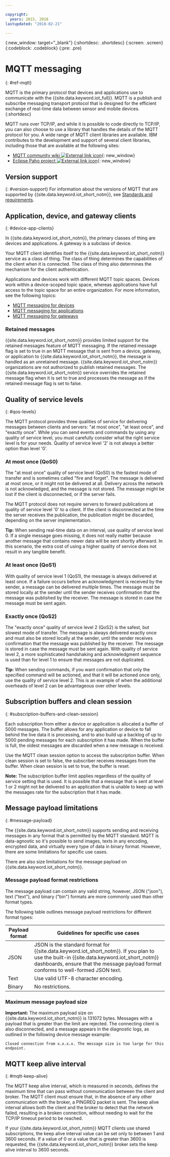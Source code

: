 ```yaml
---

copyright:
  years: 2015, 2018
lastupdated: "2018-02-21"

---
```


{:new_window: target="_blank"}
{:shortdesc: .shortdesc}
{:screen: .screen}
{:codeblock: .codeblock}
{:pre: .pre}

# MQTT messaging
{: #ref-mqtt}

MQTT is the primary protocol that devices and applications use to communicate with the {{site.data.keyword.iot_full}}. MQTT is a publish and subscribe messaging transport protocol that is designed for the efficient exchange of real-time data between sensor and mobile devices.
{:shortdesc}

MQTT runs over TCP/IP, and while it is possible to code directly to TCP/IP, you can also choose to use a library that handles the details of the MQTT protocol for you. A wide range of MQTT client libraries are available. IBM contributes to the development and support of several client libraries, including those that are available at the following sites:

- [MQTT community wiki ![External link icon](../../../../icons/launch-glyph.svg "External link icon")](https://github.com/mqtt/mqtt.github.io/wiki){: new_window}
- [Eclipse Paho project ![External link icon](../../../../icons/launch-glyph.svg "External link icon")](http://eclipse.org/paho/){: new_window}

## Version support
{: #version-support}
For information about the versions of MQTT that are supported by  {{site.data.keyword.iot_short_notm}}, see [Standards and requirements](../standards_and_requirements.html#mqtt).

## Application, device, and gateway clients
{: #device-app-clients}

In {{site.data.keyword.iot_short_notm}}, the primary classes of thing are devices and applications. A gateway is a subclass of device.

Your MQTT client identifies itself to the {{site.data.keyword.iot_short_notm}} service as a class of thing. The class of thing determines the capabilities of the client when it is connected. The class of thing also determines the mechanism for the client authentication.

Applications and devices work with different MQTT topic spaces.  Devices work within a device-scoped topic space, whereas applications have full access to the topic space for an entire organization. For more information, see the following topics:

- [MQTT messaging for devices](../../devices/mqtt.html)
- [MQTT messaging for applications](../../applications/mqtt.html)
- [MQTT messaging for gateways](../../gateways/mqtt.html)

### Retained messages
{{site.data.keyword.iot_short_notm}} provides limited support for the retained messages feature of MQTT messaging. If the retained message flag is set to true in an MQTT message that is sent from a device, gateway, or application to {{site.data.keyword.iot_short_notm}}, the message is handled as an unretained message. {{site.data.keyword.iot_short_notm}} organizations are not authorized to publish retained messages. The {{site.data.keyword.iot_short_notm}} service overrides the retained message flag when it is set to true and processes the message as if the retained message flag is set to false.

## Quality of service levels
{: #qos-levels}

The MQTT protocol provides three qualities of service for delivering messages between clients and servers: "at most once", "at least once", and "exactly once".
While you can send events and commands by using any quality of service level, you must carefully consider what the right service level is for your needs. Quality of service level '2' is not always a better option than level '0'.

### At most once (QoS0)

The "at most once" quality of service level (QoS0) is the fastest mode of transfer and  is sometimes called "fire and forget". The message is delivered at most once, or it might not be delivered at all. Delivery across the network is not acknowledged, and the message is not stored. The message might be lost if the client is disconnected, or if the server fails.

The MQTT protocol does not require servers to forward publications at quality of service level '0' to a client. If the client is disconnected at the time the server receives the publication, the publication might be discarded, depending on the server implementation.

**Tip:** When sending real-time data on an interval, use quality of service level 0. If a single message goes missing, it does not really matter because another message that contains newer data will be sent shortly afterward. In this scenario, the extra cost of using a higher quality of service does not result in any tangible benefit.

### At least once (QoS1)

With quality of service level 1 (QoS1), the message is always delivered at least once. If a failure occurs before an acknowledgment is received by the sender, a message can be delivered multiple times. The message must be stored locally at the sender until the sender receives confirmation that the message was published by the receiver. The message is stored in case the message must be sent again.

### Exactly once (QoS2)

The "exactly once" quality of service level  2 (QoS2) is the safest, but slowest mode of transfer. The message is always delivered exactly once and must also be stored locally at the sender, until the sender receives confirmation that the message was published by the receiver. The message is stored in case the message must be sent again. With quality of service level 2, a more sophisticated handshaking and acknowledgment sequence is used than for level 1 to ensure that messages are not duplicated.

**Tip:** When sending commands, if you want confirmation that only the specified command will be actioned, and that it will be actioned once only, use the quality of service level 2. This is an example of when the additional overheads of level 2 can be advantageous over other levels.

## Subscription buffers and clean session
{: #subscription-buffers-and-clean-session}

Each subscription from either a device or application is allocated a buffer of 5000 messages.  The buffer allows for any application or device to fall behind the live data it is processing, and to also build up a backlog of up to 5000 pending messages for each subscription it has made. When the buffer is full, the oldest messages are discarded when a new message is received.

Use the MQTT clean session option to access the subscription buffer. When clean session is set to false, the subscriber receives messages from the buffer. When clean session is set to true, the buffer is reset.

**Note:** The subscription buffer limit applies regardless of the quality of service setting that is used. It is possible that a message that is sent at level 1 or 2 might not be delivered to an application that is unable to keep up with the messages rate for the subscription that it has made.

## Message payload limitations
{: #message-payload}

The {{site.data.keyword.iot_short_notm}} supports sending and receiving messages in any format that is permitted by the MQTT standard. MQTT is data-agnostic so it's possible to send images, texts in any encoding, encrypted data, and virtually every type of data in binary format. However, there are some limitations for specific use cases.   

There are also size limitations for the message payload on {{site.data.keyword.iot_short_notm}}.

### Message payload format restrictions

The message payload can contain any valid string, however, JSON ("json"), text ("text"), and binary ("bin") formats are more commonly used than other format types.

The following table outlines message payload restrictions for different format types:

Payload format  | Guidelines for specific use cases
--------- | ----------  
JSON | JSON is the standard format for {{site.data.keyword.iot_short_notm}}. If you plan to use the built-in {{site.data.keyword.iot_short_notm}} dashboards, ensure that the message payload format conforms to well-formed JSON text.
Text | Use valid UTF-8 character encoding.
Binary | No restrictions.


### Maximum message payload size

**Important:** The maximum payload size on {{site.data.keyword.iot_short_notm}} is 131072 bytes. Messages with a payload that is greater than the limit are rejected. The connecting client is also disconnected, and a message appears in the diagnostic logs, as outlined in the following device message example:

`Closed connection from x.x.x.x. The message size is too large for this endpoint.`

## MQTT keep alive interval
{: #mqtt-keep-alive}

The MQTT keep alive interval, which is measured in seconds, defines the maximum time that can pass without communication between the client and broker. The MQTT client must ensure that, in the absence of any other communication with the broker, a PINGREQ packet is sent. The keep alive interval allows both the client and the broker to detect that the network failed, resulting in a broken connection, without needing to wait for the TCP/IP timeout period to be reached.

If your {{site.data.keyword.iot_short_notm}} MQTT clients use shared subscriptions, the keep alive interval value can be set only to between 1 and 3600 seconds. If a value of 0 or a value that is greater than 3600 is requested, the {{site.data.keyword.iot_short_notm}} broker sets the keep alive interval to 3600 seconds.
